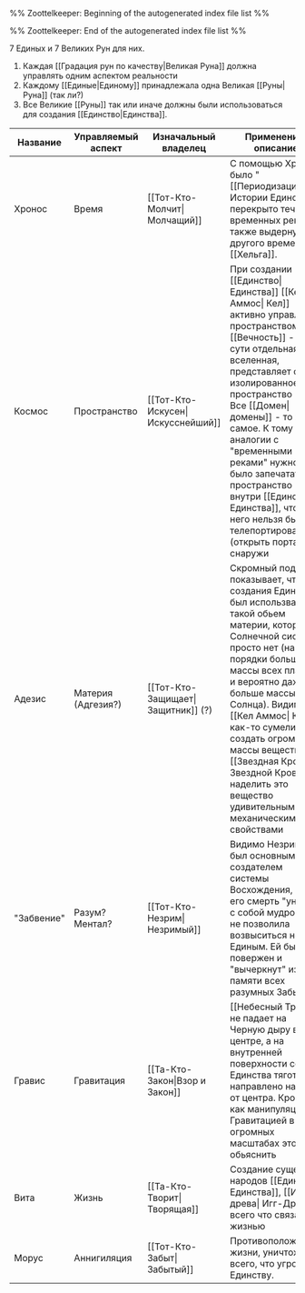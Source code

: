 %% Zoottelkeeper: Beginning of the autogenerated index file list  %%

%% Zoottelkeeper: End of the autogenerated index file list  %%

7 Единых и 7 Великих Рун для них.  
1. Каждая [[Градация рун по качеству|Великая Руна]] должна управлять одним аспектом реальности
2. Каждому [[Единые|Единому]] принадлежала одна Великая [[Руны|Руна]] (так ли?) 
3. Все Великие [[Руны]] так или иначе должны были использоваться для создания [[Единство|Единства]].


| Название   | Управляемый аспект | Изначальный владелец               | Применение/описание                                                                                                                                                                                                                                                                                                                                                                                                   |
| ---------- | ------------------ | ---------------------------------- | --------------------------------------------------------------------------------------------------------------------------------------------------------------------------------------------------------------------------------------------------------------------------------------------------------------------------------------------------------------------------------------------------------------------- |
| Хронос     | Время              | [[Тот-Кто-Молчит\|Молчащий]]       | С помощью Хронос было "[[Периодизация Истории Единства\|перекрыто течение временных рек]]", а также выдернута из другого времени [[Хельга]].                                                                                                                                                                                                                                                                          |
| Космос     | Пространство       | [[Тот-Кто-Искусен\|Искусснейший]]  | При создании  [[Единство\|Единства]] [[Кел Аммос\| Кел]] активно управляли пространством. [[Вечность]] - по сути отдельная вселенная, представляет собой изолированное пространство (?). Все [[Домен\|домены]] - то же самое. К тому же по аналогии с "временными реками" нужно еще было запечатать пространство внутри [[Единство \| Единства]], чтобы в него нельзя было телепортироваться (открыть портал) снаружи |
| Адезис     | Материя (Адгезия?) | [[Тот-Кто-Защищает\|Защитник]] (?) | Скромный подсчет показывает, что для создания Единства был использван такой обьем материи, которого в Солнечной системе просто нет (на порядки больше массы всех планет, и вероятно даже больше массы Солнца). Видимо [[Кел Аммос\| Кел]] как-то сумели создать огромные массы вещества из [[Звездная Кровь\|Звездной Крови]] и наделить это вещество удивительными механическими свойствами                          |
| "Забвение" | Разум? Ментал?     | [[Тот-Кто-Незрим\|Незримый]]       | Видимо Незримый и был основным создателем системы Восхождения, раз его смерть "унесла с собой мудрость" и не позволила возвыситься новым Единым. Ей был повержен и "вычеркнут" из памяти всех разумных Забытый.                                                                                                                                                                                                       |
| Гравис     | Гравитация         | [[Та-Кто-Закон\|Взор и Закон]]     | [[Небесный Трон]] не падает на Черную дыру в центре, а на внутренней поверхности сферы Единства тяготение направлено наружу от центра. Кроме как манипуляциями Гравитацией в огромных масштабах это не обьяснить                                                                                                                                                                                                      |
| Вита       | Жизнь              | [[Та-Кто-Творит\|Творящая]]        | Создание существ и народов [[Единство\| Единства]], [[Игг-древа\| Игг-Древ]] и всего что связано с жизнью                                                                                                                                                                                                                                                                                                             |
| Морус      | Аннигиляция        | [[Тот-Кто-Забыт\|Забытый]]         | Противоположность жизни, уничтожение всего, что угрожает Единству.                                                                                                                                                                                                                                                                                                                                                    |